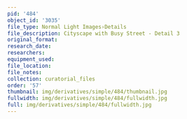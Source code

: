 ```yaml
---
pid: '484'
object_id: '3035'
file_type: Normal Light Images›Details
file_description: Cityscape with Busy Street - Detail 3
original_format:
research_date:
researchers:
equipment_used:
file_location:
file_notes:
collection: curatorial_files
order: '57'
thumbnail: img/derivatives/simple/484/thumbnail.jpg
fullwidth: img/derivatives/simple/484/fullwidth.jpg
full: img/derivatives/simple/484/fullwidth.jpg
---
```

